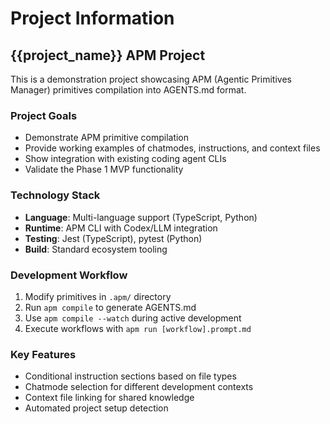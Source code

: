 # Project Information

## {{project_name}} APM Project

This is a demonstration project showcasing APM (Agentic Primitives Manager) primitives compilation into AGENTS.md format.

### Project Goals
- Demonstrate APM primitive compilation
- Provide working examples of chatmodes, instructions, and context files
- Show integration with existing coding agent CLIs
- Validate the Phase 1 MVP functionality

### Technology Stack
- **Language**: Multi-language support (TypeScript, Python)
- **Runtime**: APM CLI with Codex/LLM integration
- **Testing**: Jest (TypeScript), pytest (Python)
- **Build**: Standard ecosystem tooling

### Development Workflow
1. Modify primitives in `.apm/` directory
2. Run `apm compile` to generate AGENTS.md
3. Use `apm compile --watch` during active development
4. Execute workflows with `apm run [workflow].prompt.md`

### Key Features
- Conditional instruction sections based on file types
- Chatmode selection for different development contexts
- Context file linking for shared knowledge
- Automated project setup detection